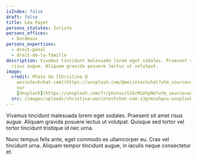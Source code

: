 ```yaml
---
isIndex: false
draft: false
title: Léa Payet
persons_statutes: Juriste
persons_offices:
  - bordeaux
persons_expertises:
  - droit-penal
  - droit-de-la-famille
description: Vivamus tincidunt malesuada lorem eget sodales. Praesent sit amet
  risus augue. Aliquam gravida posuere lectus ut volutpat.
image:
  credit: Photo de [Christina @
    wocintechchat.com](https://unsplash.com/@wocintechchat?utm_source=unsplash&utm_medium=referral&utm_content=creditCopyText)
    sur
    [Unsplash](https://unsplash.com/fr/photos/S3GrMiUhpNU?utm_source=unsplash&utm_medium=referral&utm_content=creditCopyText)
  src: /images/uploads/christina-wocintechchat-com-s3grmiuhpnu-unsplash.jpg
---
```

Vivamus tincidunt malesuada lorem eget sodales. Praesent sit amet risus augue. Aliquam gravida posuere lectus ut volutpat. Quisque sed tortor vel tortor tincidunt tristique id nec urna. 

Nunc tempus felis ante, eget commodo ex ullamcorper eu. Cras vel tincidunt urna. Aliquam tempor tincidunt augue, in iaculis neque consectetur et.